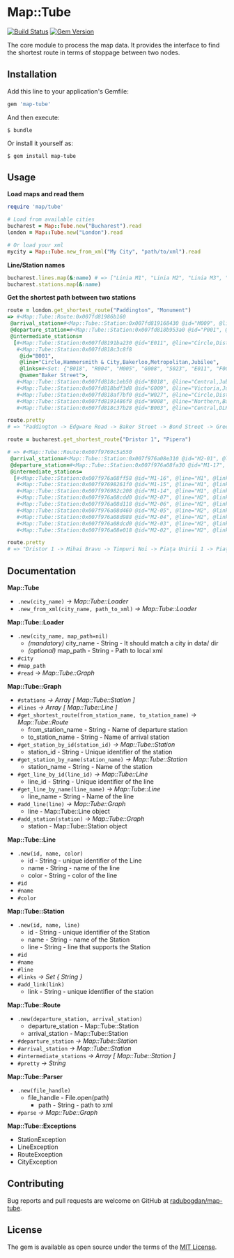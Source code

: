 # Map::Tube

[![Build Status](https://travis-ci.org/radubogdan/map-tube.svg?branch=master)](https://travis-ci.org/radubogdan/map-tube)
[![Gem Version](https://badge.fury.io/rb/map-tube.svg)](https://badge.fury.io/rb/map-tube)

The core module to process the map data. It provides the interface to find the shortest route in terms of stoppage between two nodes.

## Installation

Add this line to your application's Gemfile:

```ruby
gem 'map-tube'
```

And then execute:

    $ bundle

Or install it yourself as:

    $ gem install map-tube

## Usage

**Load maps and read them**

```ruby
require 'map/tube'

# Load from available cities
bucharest = Map::Tube.new("Bucharest").read
london = Map::Tube.new("London").read

# Or load your xml
mycity = Map::Tube.new_from_xml("My City", "path/to/xml").read
```

**Line/Station names**

```ruby
bucharest.lines.map(&:name) # => ["Linia M1", "Linia M2", "Linia M3", "Linia M4"]
bucharest.stations.map(&:name)
```

**Get the shortest path between two stations**

```ruby
route = london.get_shortest_route("Paddington", "Monument")
=> #<Map::Tube::Route:0x007fd81986b160
 @arrival_station=#<Map::Tube::Station:0x007fd819168430 @id="M009", @line="Circle,District", @links=#<Set: {"T009", "C008", "B003"}>, @name="Monument">,
 @departure_station=#<Map::Tube::Station:0x007fd818b953a0 @id="P001", @line="District,Circle,Hammersmith & City,Bakerloo", @links=#<Set: {"B008", "W007", "E011", "R010"}>, @name="Paddington">,
 @intermediate_stations=
  [#<Map::Tube::Station:0x007fd8191ba230 @id="E011", @line="Circle,District,Hammersmith & City,Bakerloo", @links=#<Set: {"P001", "M005", "B001"}>, @name="Edgware Road">,
   #<Map::Tube::Station:0x007fd818c3c8f8
    @id="B001",
    @line="Circle,Hammersmith & City,Bakerloo,Metropolitan,Jubilee",
    @links=#<Set: {"B018", "R004", "M005", "G008", "S023", "E011", "F004"}>,
    @name="Baker Street">,
   #<Map::Tube::Station:0x007fd818c1eb50 @id="B018", @line="Central,Jubilee", @links=#<Set: {"G009", "B001", "O005", "M004"}>, @name="Bond Street">,
   #<Map::Tube::Station:0x007fd818bdf3d8 @id="G009", @line="Victoria,Jubilee,Piccadilly", @links=#<Set: {"V002", "O005", "B018", "W027", "H036", "P006"}>, @name="Green Park">,
   #<Map::Tube::Station:0x007fd818af7bf0 @id="W027", @line="Circle,District,Jubilee", @links=#<Set: {"S022", "G009", "W008", "E015"}>, @name="Westminster">,
   #<Map::Tube::Station:0x007fd8191486f8 @id="W008", @line="Northern,Bakerloo,Jubilee,Waterloo & City", @links=#<Set: {"E015", "L002", "W027", "S021", "B003", "K001"}>, @name="Waterloo">,
   #<Map::Tube::Station:0x007fd818c37b28 @id="B003", @line="Central,DLR,Northern,Waterloo & City", @links=#<Set: {"S002", "S024", "L013", "M011", "L012", "W008", "M009"}>, @name="Bank">]>

route.pretty
# => "Paddington -> Edgware Road -> Baker Street -> Bond Street -> Green Park -> Westminster -> Waterloo -> Bank -> Monument"
```

```ruby
route = bucharest.get_shortest_route("Dristor 1", "Pipera")

# => #<Map::Tube::Route:0x007f9769c5a550
 @arrival_station=#<Map::Tube::Station:0x007f976a08e310 @id="M2-01", @line="M2", @links=#<Set: {"M2-02"}>, @name="Pipera">,
 @departure_station=#<Map::Tube::Station:0x007f976a08fa30 @id="M1-17", @line="M1", @links=#<Set: {"M1-16", "M1-18", "M3-11"}>, @name="Dristor 1">,
 @intermediate_stations=
  [#<Map::Tube::Station:0x007f976a08ff58 @id="M1-16", @line="M1", @links=#<Set: {"M1-15", "M1-17", "M3-10"}>, @name="Mihai Bravu">,
   #<Map::Tube::Station:0x007f97698261f0 @id="M1-15", @line="M1", @links=#<Set: {"M1-14", "M1-16", "M3-09"}>, @name="Timpuri Noi">,
   #<Map::Tube::Station:0x007f976982c208 @id="M1-14", @line="M1", @links=#<Set: {"M1-13", "M1-15", "M3-08", "M2-07"}>, @name="Piața Unirii 1">,
   #<Map::Tube::Station:0x007f976a08cdd0 @id="M2-07", @line="M2", @links=#<Set: {"M2-06", "M2-08", "M3-08"}>, @name="Piața Unirii 2">,
   #<Map::Tube::Station:0x007f976a08d118 @id="M2-06", @line="M2", @links=#<Set: {"M2-05", "M2-07"}>, @name="Universitate">,
   #<Map::Tube::Station:0x007f976a08d460 @id="M2-05", @line="M2", @links=#<Set: {"M2-04", "M2-06"}>, @name="Piața Romană">,
   #<Map::Tube::Station:0x007f976a08d988 @id="M2-04", @line="M2", @links=#<Set: {"M2-03", "M2-05", "M1-06"}>, @name="Piața Victoriei">,
   #<Map::Tube::Station:0x007f976a08dcd0 @id="M2-03", @line="M2", @links=#<Set: {"M2-02", "M2-04"}>, @name="Aviatorilor">,
   #<Map::Tube::Station:0x007f976a08e018 @id="M2-02", @line="M2", @links=#<Set: {"M2-01", "M2-03"}>, @name="Aurel Vlaicu">]>

route.pretty
# => "Dristor 1 -> Mihai Bravu -> Timpuri Noi -> Piața Unirii 1 -> Piața Unirii 2 -> Universitate -> Piața Romană -> Piața Victoriei -> Aviatorilor -> Aurel Vlaicu -> Pipera"
```

## Documentation

**Map::Tube**
  - `.new(city_name)` *-> Map::Tube::Loader*
  - `.new_from_xml(city_name, path_to_xml)` *-> Map::Tube::Loader*

**Map::Tube::Loader**
  - `.new(city_name, map_path=nil)`
    - *(mandatory)* city_name - String - It should match a city in data/ dir
    - *(optional)* map_path - String - Path to local xml
  - `#city`
  - `#map_path`
  - `#read` *-> Map::Tube::Graph*

**Map::Tube::Graph**
  - `#stations` *-> Array [ Map::Tube::Station ]*
  - `#lines` *-> Array [ Map::Tube::Line ]*
  - `#get_shortest_route(from_station_name, to_station_name)` *-> Map::Tube::Route*
    - from_station_name - String - Name of departure station
    - to_station_name - String - Name of arrival station
  - `#get_station_by_id(station_id)` *-> Map::Tube::Station*
    - station_id - String - Unique identifier of the station
  - `#get_station_by_name(station_name)` *-> Map::Tube::Station*
    - station_name - String - Name of the station
  - `#get_line_by_id(line_id)` *-> Map::Tube::Line*
    - line_id - String - Unique identifier of the line
  - `#get_line_by_name(line_name)` *-> Map::Tube::Line*
    - line_name - String - Name of the line
  - `#add_line(line)` *-> Map::Tube::Graph*
    - line - Map::Tube::Line object
  - `#add_station(station)` *-> Map::Tube::Graph*
    - station - Map::Tube::Station object

**Map::Tube::Line**
  - `.new(id, name, color)`
    - id - String - unique identifier of the Line
    - name - String - name of the line
    - color - String - color of the line
  - `#id`
  - `#name`
  - `#color`

**Map::Tube::Station**
  - `.new(id, name, line)`
    - id - String - unique identifier of the Station
    - name - String - name of the Station
    - line - String - line that supports the Station
  - `#id`
  - `#name`
  - `#line`
  - `#links` *-> Set { String }*
  - `#add_link(link)`
    - link - String - unique identifier of the station

**Map::Tube::Route**
  - `.new(departure_station, arrival_station)`
    - departure_station - Map::Tube::Station
    - arrival_station - Map::Tube::Station
  - `#departure_station` *-> Map::Tube::Station*
  - `#arrival_station` *-> Map::Tube::Station*
  - `#intermediate_stations` *-> Array [ Map::Tube::Station ]*
  - `#pretty` *-> String*

**Map::Tube::Parser**
  - `.new(file_handle)`
    - file_handle - File.open(path)
      - path - String - path to xml
  - `#parse` *-> Map::Tube::Graph*

**Map::Tube::Exceptions**
  - StationException
  - LineException
  - RouteException
  - CityException

## Contributing

Bug reports and pull requests are welcome on GitHub at [radubogdan/map-tube](https://github.com/radubogdan/map-tube).


## License

The gem is available as open source under the terms of the [MIT License](http://opensource.org/licenses/MIT).
